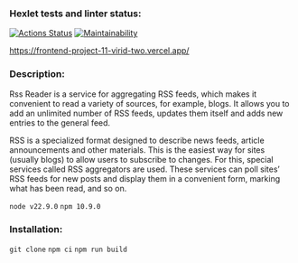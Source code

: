 ### Hexlet tests and linter status:
[![Actions Status](https://github.com/WelenaAlexeeva/frontend-project-11/actions/workflows/hexlet-check.yml/badge.svg)](https://github.com/WelenaAlexeeva/frontend-project-11/actions)
[![Maintainability](https://api.codeclimate.com/v1/badges/ba1b919f5ef246b07d9b/maintainability)](https://codeclimate.com/github/WelenaAlexeeva/frontend-project-11/maintainability)

https://frontend-project-11-virid-two.vercel.app/

### Description:
Rss Reader is a service for aggregating RSS feeds, which makes it convenient to read a variety of sources, for example, blogs. It allows you to add an unlimited number of RSS feeds, updates them itself and adds new entries to the general feed.

RSS is a specialized format designed to describe news feeds, article announcements and other materials. This is the easiest way for sites (usually blogs) to allow users to subscribe to changes. For this, special services called RSS aggregators are used. These services can poll sites’ RSS feeds for new posts and display them in a convenient form, marking what has been read, and so on.

`node v22.9.0`
`npm 10.9.0`

### Installation:

`git clone`
`npm ci`
`npm run build`


